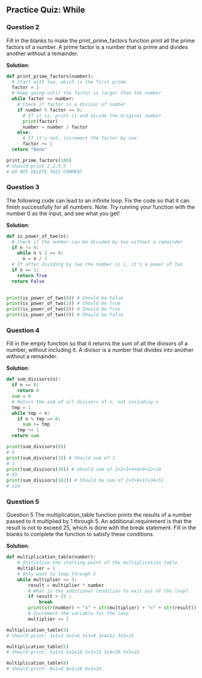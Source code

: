 ## Practice Quiz: While

### Question 2

Fill in the blanks to make the print_prime_factors function print all the prime factors of a number. A prime factor is
a number that is prime and divides another without a remainder.

**Solution**:

```python
def print_prime_factors(number):
  # Start with two, which is the first prime
  factor = 2
  # Keep going until the factor is larger than the number
  while factor <= number:
    # Check if factor is a divisor of number
    if number % factor == 0:
      # If it is, print it and divide the original number
      print(factor)
      number = number / factor
    else:
      # If it's not, increment the factor by one
      factor += 1
  return "Done"

print_prime_factors(100)
# Should print 2,2,5,5
# DO NOT DELETE THIS COMMENT
```

### Question 3

The following code can lead to an infinite loop. Fix the code so that it can finish successfully for all numbers.
Note: Try running your function with the number 0 as the input, and see what you get!

**Solution**:

```python
def is_power_of_two(n):
  # Check if the number can be divided by two without a remainder
  if n != 0:
    while n % 2 == 0:
      n = n / 2
  # If after dividing by two the number is 1, it's a power of two
  if n == 1:
    return True
  return False
  

print(is_power_of_two(0)) # Should be False
print(is_power_of_two(1)) # Should be True
print(is_power_of_two(8)) # Should be True
print(is_power_of_two(9)) # Should be False
```

### Question 4

Fill in the empty function so that it returns the sum of all the divisors of a number, without including it. A divisor
is a number that divides into another without a remainder.

**Solution**:

```python
def sum_divisors(n):
  if n == 0:
    return 0
  sum = 0
  # Return the sum of all divisors of n, not including n
  tmp = 1
  while tmp < n:
    if n % tmp == 0:
      sum += tmp
    tmp += 1
  return sum

print(sum_divisors(0))
# 0
print(sum_divisors(3)) # Should sum of 1
# 1
print(sum_divisors(36)) # Should sum of 1+2+3+4+6+9+12+18
# 55
print(sum_divisors(102)) # Should be sum of 2+3+6+17+34+51
# 114

```

### Question 5

Question 5
The multiplication_table function prints the results of a number passed to it multiplied by 1 through 5. An additional 
requirement is that the result is not to exceed 25, which is done with the break statement. Fill in the blanks to 
complete the function to satisfy these conditions.

**Solution**:

```python
def multiplication_table(number):
	# Initialize the starting point of the multiplication table
	multiplier = 1
	# Only want to loop through 5
	while multiplier <= 5:
		result = multiplier * number 
		# What is the additional condition to exit out of the loop?
		if result > 25 :
			break
		print(str(number) + "x" + str(multiplier) + "=" + str(result))
		# Increment the variable for the loop
		multiplier += 1

multiplication_table(3) 
# Should print: 3x1=3 3x2=6 3x3=9 3x4=12 3x5=15

multiplication_table(5) 
# Should print: 5x1=5 5x2=10 5x3=15 5x4=20 5x5=25

multiplication_table(8)	
# Should print: 8x1=8 8x2=16 8x3=24
```